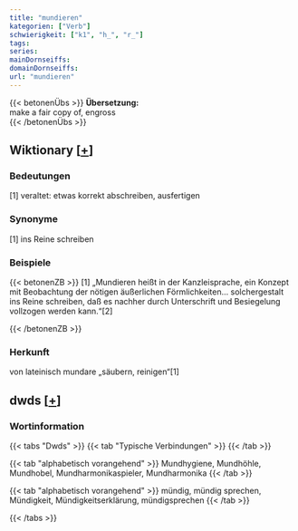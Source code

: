 ```yaml
---
title: "mundieren"
kategorien: ["Verb"]
schwierigkeit: ["k1", "h_", "r_"]
tags:
series:
mainDornseiffs:
domainDornseiffs:
url: "mundieren"
---
```


{{< betonenÜbs >}}
**Übersetzung:**  
make a fair copy of, engross  
{{< /betonenÜbs >}}

## Wiktionary [[+](https://de.wiktionary.org/wiki/mundieren)]

### Bedeutungen
[1] veraltet: etwas korrekt abschreiben, ausfertigen  

### Synonyme
[1] ins Reine schreiben  

### Beispiele
{{< betonenZB >}}
[1] „Mundieren heißt in der Kanzleisprache, ein Konzept mit Beobachtung der nötigen äußerlichen Förmlichkeiten… solchergestalt ins Reine schreiben, daß es nachher durch Unterschrift und Besiegelung vollzogen werden kann.“[2]  

{{< /betonenZB >}}
### Herkunft
von lateinisch mundare „säubern, reinigen“[1]  



## dwds [[+](https://www.dwds.de/wb/mundieren)]

### Wortinformation
{{< tabs "Dwds" >}}
{{< tab "Typische Verbindungen" >}}
{{< /tab >}}

{{< tab "alphabetisch vorangehend" >}}
Mundhygiene, Mundhöhle, Mundhobel, Mundharmonikaspieler, Mundharmonika
{{< /tab >}}

{{< tab "alphabetisch vorangehend" >}}
mündig, mündig sprechen, Mündigkeit, Mündigkeitserklärung, mündigsprechen
{{< /tab >}}

{{< /tabs >}}

